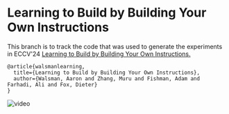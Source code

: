 # Learning to Build by Building Your Own Instructions
This branch is to track the code that was used to generate the experiments in ECCV'24 [Learning to Build by Building Your Own Instructions.](https://arxiv.org/abs/2410.01111)
```
@article{walsmanlearning,
  title={Learning to Build by Building Your Own Instructions},
  author={Walsman, Aaron and Zhang, Muru and Fishman, Adam and Farhadi, Ali and Fox, Dieter}
}
```

![video](https://drive.google.com/uc?export=download&id=1Ib2gmR-oW011-sc1bHncY0B1s0eYNia1)
